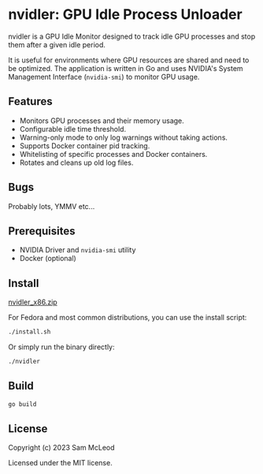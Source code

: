 # nvidler: GPU Idle Process Unloader

nvidler is a GPU Idle Monitor designed to track idle GPU processes and stop them after a given idle period.

It is useful for environments where GPU resources are shared and need to be optimized. The application is written in Go and uses NVIDIA's System Management Interface (`nvidia-smi`) to monitor GPU usage.

## Features

- Monitors GPU processes and their memory usage.
- Configurable idle time threshold.
- Warning-only mode to only log warnings without taking actions.
- Supports Docker container pid tracking.
- Whitelisting of specific processes and Docker containers.
- Rotates and cleans up old log files.

## Bugs

Probably lots, YMMV etc...

## Prerequisites

- NVIDIA Driver and `nvidia-smi` utility
- Docker (optional)

## Install

[nvidler_x86.zip](https://github.com/sammcj/nvidler/files/12694118/nvidler_x86.zip)

For Fedora and most common distributions, you can use the install script:

```bash
./install.sh
```

Or simply run the binary directly:

```bash
./nvidler
```

## Build

```bash
go build
```

## License

Copyright (c) 2023 Sam McLeod

Licensed under the MIT license.

